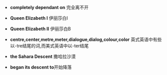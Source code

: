 + **completely dependant on**
完全离不开
+ **Queen Elizabeth I** 
伊丽莎白I
+ **Queen Elizabeth II** 
伊丽莎白B

+ **centre,center,metre,meter,dialogue,dialog,colour,color**
英式英语中有些以-tre结尾的词,而美式英语中以-ter结尾

+ **the Sahara Descent** 撒哈拉沙漠

+ **began its descent to**开始降落